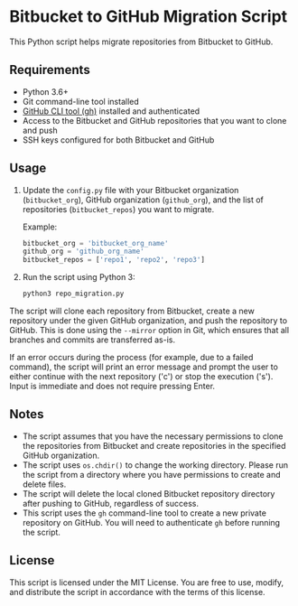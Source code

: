 # Bitbucket to GitHub Migration Script

This Python script helps migrate repositories from Bitbucket to GitHub.

## Requirements

- Python 3.6+
- Git command-line tool installed
- [GitHub CLI tool (gh)](https://github.com/cli/cli#installation) installed and authenticated
- Access to the Bitbucket and GitHub repositories that you want to clone and push
- SSH keys configured for both Bitbucket and GitHub

## Usage

1. Update the `config.py` file with your Bitbucket organization (`bitbucket_org`), GitHub organization (`github_org`), and the list of repositories (`bitbucket_repos`) you want to migrate.

    Example:

    ```python
    bitbucket_org = 'bitbucket_org_name'
    github_org = 'github_org_name'
    bitbucket_repos = ['repo1', 'repo2', 'repo3']
    ```

2. Run the script using Python 3:

    ```bash
    python3 repo_migration.py
    ```

The script will clone each repository from Bitbucket, create a new repository under the given GitHub organization, and push the repository to GitHub. This is done using the `--mirror` option in Git, which ensures that all branches and commits are transferred as-is.

If an error occurs during the process (for example, due to a failed command), the script will print an error message and prompt the user to either continue with the next repository ('c') or stop the execution ('s'). Input is immediate and does not require pressing Enter.

## Notes

- The script assumes that you have the necessary permissions to clone the repositories from Bitbucket and create repositories in the specified GitHub organization.
- The script uses `os.chdir()` to change the working directory. Please run the script from a directory where you have permissions to create and delete files.
- The script will delete the local cloned Bitbucket repository directory after pushing to GitHub, regardless of success.
- This script uses the `gh` command-line tool to create a new private repository on GitHub. You will need to authenticate `gh` before running the script.

## License

This script is licensed under the MIT License. You are free to use, modify, and distribute the script in accordance with the terms of this license.